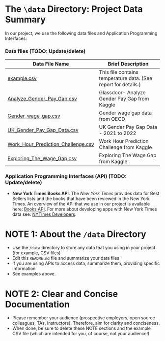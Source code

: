 # The `\data` Directory: Project Data Summary

In our project, we use the following data files and Application Programming Interfaces:

### Data files (TODO: Update/delete)
|Data File Name | Brief Description|
|---------------| -----------------|
|[example.csv](./example.csv) | This file contains temperature data. (See report for details.)
|[Analyze_Gender_Pay_Gap.csv](./Analyze_Gender_Pay_Gap.csv) | Glassdoor- Analyze Gender Pay Gap from Kaggle
|[Gender_wage_gap.csv](./Gender_wage_gap.csv) | Gender wage gap data from OECD
|[UK_Gender_Pay_Gap_Data.csv](./UK_Gender_Pay_Gap_Data.csv) | UK Gender Pay Gap Data - 2021 to 2022
|[Work_Hour_Prediction_Challenge.csv](./Work_Hour_Prediction_Challenge.csv) | Work Hour Prediction Challenge from Kaggle
|[Exploring_The_Wage_Gap.csv](./Exploring_The_Wage_Gap.csv) | Exploring The Wage Gap from Kaggle

### Application Programming Interfaces (API) (TODO: Update/delete)

* **New York Times Books API**. The _New York Times_ provides data for Best
Sellers lists and the books that have been reviewed in the New York Times. An overview of the API that we use in our project is available here: [Books API](https://developer.nytimes.com/docs/books-product/1/overview). For more about developing apps with New York Times data see: [NYTimes Developers](https://developer.nytimes.com/).

# NOTE 1: About the `/data` Directory

* Use the `/data` directory to store any data that you using in your project (for example, CSV files)
* Edit this `README.md` file and summarize your data files
* If you are using APIs to access data, summarize them, providing specific information
* See examples above.

# NOTE 2:  Clear and Concise Documentation
* Please remember your audience (prospective employers, open source colleagues, TAs, Instructors). Therefore,
aim for clarity and conciseness.
* When done, be sure to delete these NOTE sections and the example CSV file (which are intended for you, of course, not your audience!)
